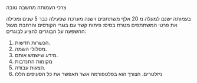 צרכי העמותה
מחשבה טובה 

בעמותה ישנם למעלה מ 20 אלף משתתפים וישנה מערכת שפעילה כבר 5 שנים ומכילה את פרטי המשתתפים 
מטרת בסיס: פיתוח קשר עם בוגרי הקורסים והרחבת מעגל ההשפעה על הבוגרים 
להציע לבוגרים:
1.	הכשרות חדשות.
2.	מסלולי השמה.
3.	מידע שישמש אותם.
4.	מקומות התנדבות 
5.	הצעות עבודה. 
6.	ניזלטרים. 
הצורך הוא בפלטפורמה אשר תאפשר את כל הסעיפים הללו 
